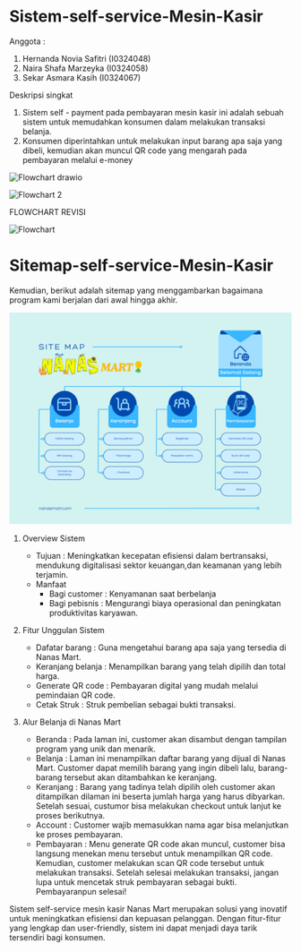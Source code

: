 # Sistem-self-service-Mesin-Kasir
Anggota :
1. Hernanda Novia Safitri (I0324048)
2. Naira Shafa Marzeyka (I0324058)
3. Sekar Asmara Kasih (I0324067)

Deskripsi singkat
1. Sistem self - payment pada pembayaran mesin kasir ini adalah sebuah sistem untuk memudahkan konsumen dalam melakukan transaksi belanja.
2. Konsumen diperintahkan untuk melakukan input barang apa saja yang dibeli, kemudian akan muncul QR code yang mengarah pada pembayaran melalui e-money

![Flowchart drawio](https://github.com/user-attachments/assets/fe90d2dc-a4d6-4510-8718-2bbbe4bdc42c)

![Flowchart 2](https://github.com/user-attachments/assets/7df1d742-53f2-4db4-9c3b-d2c469b7a9c2)

FLOWCHART REVISI

![Flowchart](https://github.com/user-attachments/assets/9618e107-6043-4922-97ff-bdea3d961b9d)


# Sitemap-self-service-Mesin-Kasir
Kemudian, berikut adalah sitemap yang menggambarkan bagaimana program kami berjalan dari awal hingga akhir.

![alt text](https://github.com/hernandanovia/Sistem-self-service-Mesin-Kasir/blob/main/Nanas%20Mart%20Sitemap.png?raw=true)

1. Overview Sistem
   * Tujuan : Meningkatkan kecepatan efisiensi dalam bertransaksi, mendukung digitalisasi sektor keuangan,dan keamanan yang lebih terjamin.
   * Manfaat
     - Bagi customer : Kenyamanan saat berbelanja
     - Bagi pebisnis : Mengurangi biaya operasional dan peningkatan produktivitas karyawan.
    
2. Fitur Unggulan Sistem
   * Dafatar barang : Guna mengetahui barang apa saja yang tersedia di Nanas Mart.
   * Keranjang belanja : Menampilkan barang yang telah dipilih dan total harga.
   * Generate QR code : Pembayaran digital yang mudah melalui pemindaian QR code.
   * Cetak Struk : Struk pembelian sebagai bukti transaksi.

4. Alur Belanja di Nanas Mart
   * Beranda    : Pada laman ini, customer akan disambut dengan tampilan program yang unik dan menarik.
   * Belanja    : Laman ini menampilkan daftar barang yang dijual di Nanas Mart. Customer dapat memilih barang yang ingin dibeli lalu, barang-barang tersebut akan                    ditambahkan ke keranjang.
   * Keranjang  : Barang yang tadinya telah dipilih oleh customer akan ditampilkan dilaman ini beserta jumlah harga yang harus dibyarkan. Setelah sesuai, custumor                    bisa melakukan checkout untuk lanjut ke proses berikutnya.
   * Account    : Customer wajib memasukkan nama agar bisa melanjutkan ke proses pembayaran.
   * Pembayaran : Menu generate QR code akan muncul, customer bisa langsung menekan menu tersebut untuk menampilkan QR code. Kemudian, customer melakukan scan QR                     code tersebut untuk melakukan transaksi. Setelah selesai melakukan transaksi, jangan lupa untuk mencetak struk pembayaran sebagai bukti.                            Pembayaranpun selesai!

Sistem self-service mesin kasir Nanas Mart merupakan solusi yang inovatif untuk meningkatkan efisiensi dan kepuasan pelanggan. Dengan fitur-fitur yang lengkap dan user-friendly, sistem ini dapat menjadi daya tarik tersendiri bagi konsumen.

